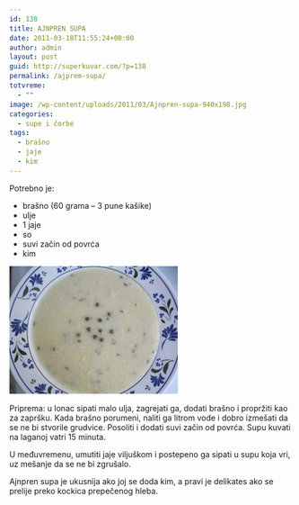 ```yaml
---
id: 138
title: AJNPREN SUPA
date: 2011-03-18T11:55:24+00:00
author: admin
layout: post
guid: http://superkuvar.com/?p=138
permalink: /ajprem-supa/
totvreme:
  - ""
image: /wp-content/uploads/2011/03/Ajnpren-supa-940x198.jpg
categories:
  - supe i čorbe
tags:
  - brašno
  - jaje
  - kim
---
```

Potrebno je:

  * brašno (60 grama &#8211; 3 pune kašike)
  * ulje
  * 1 jaje
  * so
  * suvi začin od povrća
  * kim

<img class="alignnone size-medium wp-image-3722" title="Ajnpren supa" src="/wp-content/uploads/2011/03/Ajnpren-supa-e1342433699327-300x227.jpg" alt="" width="300" height="227" /> 

Priprema: u lonac sipati malo ulja, zagrejati ga, dodati brašno i propržiti kao za zapršku. Kada brašno porumeni, naliti ga litrom vode i dobro izmešati da se ne bi stvorile grudvice. Posoliti i dodati suvi začin od povrća. Supu kuvati na laganoj vatri 15 minuta.

U međuvremenu, umutiti jaje viljuškom i postepeno ga sipati u supu koja vri, uz mešanje da se ne bi zgrušalo.

Ajnpren supa je ukusnija ako joj se doda kim, a pravi je delikates ako se prelije preko kockica prepečenog hleba.